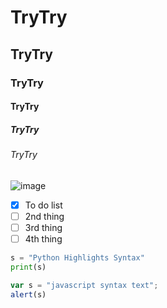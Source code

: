 # TryTry
## TryTry
### TryTry
#### TryTry
##### TryTry
###### TryTry

![image](https://github.com/AnxWei/TryTry/assets/145324253/584024ac-0707-497d-beb9-c0a6d2a6d11f)


- [x] To do list
- [ ] 2nd thing
- [ ] 3rd thing
- [ ] 4th thing

```python
s = "Python Highlights Syntax"
print(s)
```

```js
var s = "javascript syntax text";
alert(s)
```
